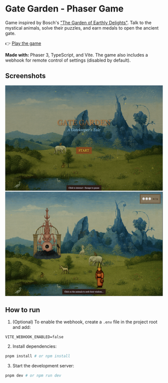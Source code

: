 # Gate Garden - Phaser Game

Game inspired by Bosch's ["The Garden of Earthly Delights"](https://www.museodelprado.es/en/the-collection/art-work/the-garden-of-earthly-delights/02388242-6d6a-4e9e-a992-e1311eab3609). Talk to the mystical animals, solve their puzzles, and earn medals to open the ancient gate.

👉 [Play the game](http://ferandrade.com/gate-garden)

**Made with:** Phaser 3, TypeScript, and Vite. The game also includes a webhook for remote control of settings (disabled by default).

## Screenshots

![Screenshot 1](public/screenshot-1.png)
![Screenshot 2](public/screenshot-2.png)

## How to run

1. (Optional) To enable the webhook, create a `.env` file in the project root and add:

```
VITE_WEBHOOK_ENABLED=false
```

2. Install dependencies:

```sh
pnpm install # or npm install
```

3. Start the development server:

```sh
pnpm dev # or npm run dev
```
